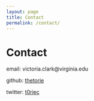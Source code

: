 ```yaml
---
layout: page
title: Contact
permalink: /contact/
---
```

<h1>Contact</h1>
<p>email: victoria.clark@virginia.edu</p>
<p>github: <a href="http://github.com/thetorie">thetorie</a></p>
<p>twitter: <a href="https://twitter.com/t0riec">t0riec</a></p>